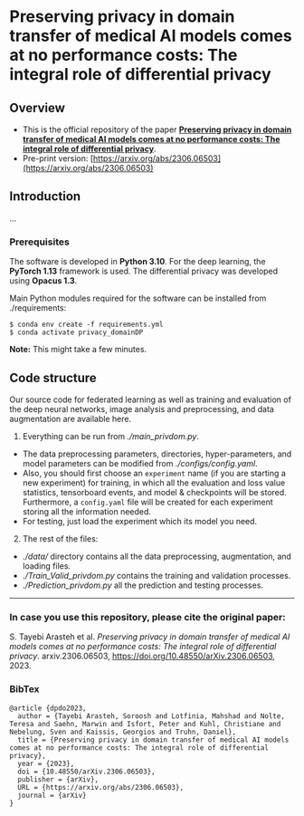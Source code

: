 # Preserving privacy in domain transfer of medical AI models comes at no performance costs: The integral role of differential privacy



Overview
------

* This is the official repository of the paper [**Preserving privacy in domain transfer of medical AI models comes at no performance costs: The integral role of differential privacy**](https://arxiv.org/abs/2306.06503).
* Pre-print version: [https://arxiv.org/abs/2306.06503](https://arxiv.org/abs/2306.06503)


Introduction
------
...

### Prerequisites

The software is developed in **Python 3.10**. For the deep learning, the **PyTorch 1.13** framework is used. The differential privacy was developed using **Opacus 1.3**.



Main Python modules required for the software can be installed from ./requirements:

```
$ conda env create -f requirements.yml
$ conda activate privacy_domainDP
```

**Note:** This might take a few minutes.


Code structure
---

Our source code for federated learning as well as training and evaluation of the deep neural networks, image analysis and preprocessing, and data augmentation are available here.

1. Everything can be run from *./main_privdom.py*. 
* The data preprocessing parameters, directories, hyper-parameters, and model parameters can be modified from *./configs/config.yaml*.
* Also, you should first choose an `experiment` name (if you are starting a new experiment) for training, in which all the evaluation and loss value statistics, tensorboard events, and model & checkpoints will be stored. Furthermore, a `config.yaml` file will be created for each experiment storing all the information needed.
* For testing, just load the experiment which its model you need.

2. The rest of the files:
* *./data/* directory contains all the data preprocessing, augmentation, and loading files.
* *./Train_Valid_privdom.py* contains the training and validation processes.
* *./Prediction_privdom.py* all the prediction and testing processes.

------
### In case you use this repository, please cite the original paper:

S. Tayebi Arasteh et al. *Preserving privacy in domain transfer of medical AI models comes at no performance costs: The integral role of differential privacy*. arxiv.2306.06503, https://doi.org/10.48550/arXiv.2306.06503, 2023.

### BibTex

    @article {dpdo2023,
      author = {Tayebi Arasteh, Soroosh and Lotfinia, Mahshad and Nolte, Teresa and Saehn, Marwin and Isfort, Peter and Kuhl, Christiane and Nebelung, Sven and Kaissis, Georgios and Truhn, Daniel},
      title = {Preserving privacy in domain transfer of medical AI models comes at no performance costs: The integral role of differential privacy},
      year = {2023},
      doi = {10.48550/arXiv.2306.06503},
      publisher = {arXiv},
      URL = {https://arxiv.org/abs/2306.06503},
      journal = {arXiv}
    }

